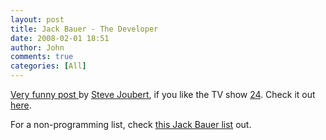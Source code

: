 ```yaml
---
layout: post
title: Jack Bauer - The Developer
date: 2008-02-01 18:51
author: John
comments: true
categories: [All]
---
```

<P><A href="http://aspsoft.blogs.com/steve/2006/02/jack_bauer_net_.html">Very funny post </A>by <A href="http://aspsoft.blogs.com/steve/">Steve Joubert</A>, if you like the TV show&nbsp;<A href="http://www.fox.com/24/">24</A>. Check it out <A href="http://aspsoft.blogs.com/steve/2006/02/jack_bauer_net_.html">here</A>. </P> <P>For a non-programming list, check <A href="http://www.notrly.com/jackbauer/index.php?topthirty">this Jack Bauer list</A> out.</P>

